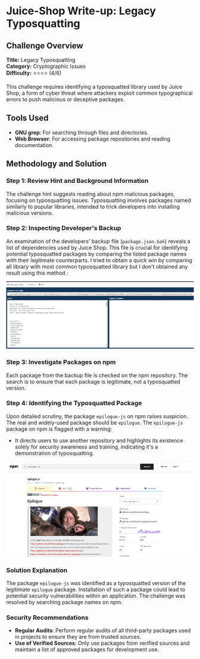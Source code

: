# Juice-Shop Write-up: Legacy Typosquatting

## Challenge Overview

**Title:** Legacy Typosquatting  
**Category:** Cryptographic Issues  
**Difficulty:** ⭐⭐⭐⭐ (4/6)

This challenge requires identifying a typosquatted library used by Juice Shop, a form of cyber threat where attackers exploit common typographical errors to push malicious or deceptive packages.

## Tools Used

- **GNU grep**: For searching through files and directories.
- **Web Browser**: For accessing package repositories and reading documentation.

## Methodology and Solution

### Step 1: Review Hint and Background Information

The challenge hint suggests reading about npm malicious packages, focusing on typosquatting issues. Typosquatting involves packages named similarly to popular libraries, intended to trick developers into installing malicious versions.

### Step 2: Inspecting Developer's Backup

An examination of the developers' backup file (`package.json.bak`) reveals a list of dependencies used by Juice Shop. This file is crucial for identifying potential typosquatted packages by comparing the listed package names with their legitimate counterparts. I tried to obtain a quick win by comparing all library with most common typosquatted library but I don't obtained any result using this method :

![quick win failed](../assets/difficulty4/legacy_typosquatting_1.png)

### Step 3: Investigate Packages on npm

Each package from the backup file is checked on the npm repository. The search is to ensure that each package is legitimate, not a typosquatted version.

### Step 4: Identifying the Typosquatted Package

Upon detailed scrutiny, the package `epilogue-js` on npm raises suspicion. The real and widely-used package should be `epilogue`. The `epilogue-js` package on npm is flagged with a warning:
- It directs users to use another repository and highlights its existence solely for security awareness and training, indicating it's a demonstration of typosquatting.

![typosquatted library](../assets/difficulty4/legacy_typosquatting_2.png)

### Solution Explanation

The package `epilogue-js` was identified as a typosquatted version of the legitimate `epilogue` package. Installation of such a package could lead to potential security vulnerabilities within an application. The challenge was resolved by searching package names on npm.

### Security Recommendations

- **Regular Audits**: Perform regular audits of all third-party packages used in projects to ensure they are from trusted sources.
- **Use of Verified Sources**: Only use packages from verified sources and maintain a list of approved packages for development use.
